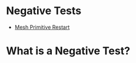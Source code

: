 # Negative Tests
- [Mesh Primitive Restart](Output/Mesh_PrimitiveRestart/README.md)


# What is a Negative Test?
